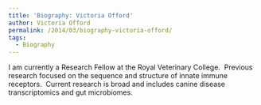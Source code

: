 ```yaml
---
title: 'Biography: Victoria Offord'
author: Victoria Offord
permalink: /2014/03/biography-victoria-offord/
tags:
  - Biography
---
```

I am currently a Research Fellow at the Royal Veterinary College.  Previous research focused on the sequence and structure of innate immune receptors.  Current research is broad and includes canine disease transcriptomics and gut microbiomes.

